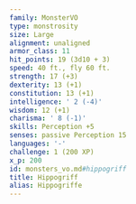 ```yaml
---
family: MonsterVO
type: monstrosity
size: Large
alignment: unaligned
armor_class: 11
hit_points: 19 (3d10 + 3)
speed: 40 ft., fly 60 ft.
strength: 17 (+3)
dexterity: 13 (+1)
constitution: 13 (+1)
intelligence: ' 2 (-4)'
wisdom: 12 (+1)
charisma: ' 8 (-1)'
skills: Perception +5
senses: passive Perception 15
languages: '-'
challenge: 1 (200 XP)
x_p: 200
id: monsters_vo.md#hippogriff
title: Hippogriff
alias: Hippogriffe
---
```


